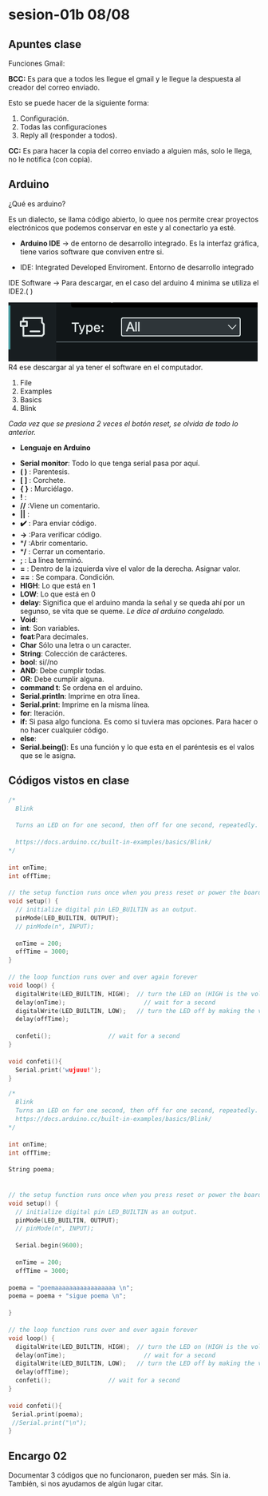 # sesion-01b 08/08

## Apuntes clase

 Funciones Gmail:

 **BCC:** Es para que a todos les llegue el gmail y le llegue la despuesta al creador del correo enviado.

 Esto se puede hacer de la siguiente forma:
 
1. Configuración.
2. Todas las configuraciones
3. Reply all (responder a todos).

**CC:** Es para hacer la copia del correo enviado a alguien más, solo le llega, no le notifica (con copia).

## Arduino 

¿Qué es arduino?
 
Es un dialecto, se llama código abierto, lo quee nos permite crear proyectos electrónicos que podemos conservar en este y al conectarlo ya esté.

* **Arduino IDE** -> de entorno de desarrollo integrado. Es la interfaz gráfica, tiene varios software que conviven entre si.
  
* IDE: Integrated Developed Enviroment. Entorno de desarrollo integrado

IDE Software -> Para descargar, en el caso del arduino 4 minima se utiliza el IDE2.(  )

![arduinodescarga](./imagenes/arduinoejemplodescarga.png) 
R4 ese descargar al ya tener el software en el computador.

1. File
2. Examples
3. Basics
4. Blink

*Cada vez que se presiona 2 veces el botón reset, se olvida de todo lo anterior.*

* **Lenguaje en Arduino**

- **Serial monitor**: Todo lo que tenga serial pasa por aquí. 
- **( )** : Parentesis.
- **[  ]** : Corchete.
- **{ }** : Murciélago.
- **!** :
- **//** :Viene un comentario.
- **||** :
- **✔️** : Para enviar código.
- **->** :Para verificar código.
- ***/** :Abrir comentario.
- ***/** : Cerrar un comentario.
- **;** : La línea terminó.
- **=** : Dentro de la izquierda vive el valor de la derecha. Asignar valor.
- **==** : Se compara. Condición.   
- **HIGH**: Lo que está en 1
- **LOW**: Lo que está en 0
- **delay**: Significa que el arduino manda la señal y se queda ahí por un segunso, se vita que se queme. *Le dice al arduino congelado.*
- **Void**:
- **int**: Son variables.
- **foat**:Para decimales.
- **Char** Sólo una letra o un caracter.
- **String**: Colección de carácteres.
- **bool**: si//no
- **AND**: Debe cumplir todas.
- **OR**: Debe cumplir alguna.
- **command t**: Se ordena en el arduino.
- **Serial.println**: Imprime en otra línea.
- **Serial.print**: Imprime en la misma línea.
- **for**: Iteración.
- **if:** Si pasa algo funciona. Es como si tuviera mas opciones. Para hacer o no hacer cualquier código.
- **else**:
- **Serial.being()**: Es una función y lo que esta en el paréntesis es el valos que se le asigna.

## Códigos vistos en clase

```cpp
/*
  Blink

  Turns an LED on for one second, then off for one second, repeatedly.

  https://docs.arduino.cc/built-in-examples/basics/Blink/
*/

int onTime;
int offTime;

// the setup function runs once when you press reset or power the board
void setup() {
  // initialize digital pin LED_BUILTIN as an output.
  pinMode(LED_BUILTIN, OUTPUT);
  // pinMode(n°, INPUT);

  onTime = 200;
  offTime = 3000;
}

// the loop function runs over and over again forever
void loop() {
  digitalWrite(LED_BUILTIN, HIGH);  // turn the LED on (HIGH is the voltage level)
  delay(onTime);                      // wait for a second
  digitalWrite(LED_BUILTIN, LOW);   // turn the LED off by making the voltage LOW
  delay(offTime);      
  
  confeti();                // wait for a second
}

void confeti(){
  Serial.print('wujuuu!');
}
```

```cpp
/*
  Blink
  Turns an LED on for one second, then off for one second, repeatedly.
  https://docs.arduino.cc/built-in-examples/basics/Blink/
*/

int onTime;
int offTime;

String poema;


// the setup function runs once when you press reset or power the board
void setup() {
  // initialize digital pin LED_BUILTIN as an output.
  pinMode(LED_BUILTIN, OUTPUT);
  // pinMode(n°, INPUT);

  Serial.begin(9600);

  onTime = 200;
  offTime = 3000;

poema = "poemaaaaaaaaaaaaaaaaa \n";
poema = poema + "sigue poema \n";

}

// the loop function runs over and over again forever
void loop() {
  digitalWrite(LED_BUILTIN, HIGH);  // turn the LED on (HIGH is the voltage level)
  delay(onTime);                      // wait for a second
  digitalWrite(LED_BUILTIN, LOW);   // turn the LED off by making the voltage LOW
  delay(offTime);
  confeti();                // wait for a second
}

void confeti(){
 Serial.print(poema);
 //Serial.print("\n");
}
```
## Encargo 02

Documentar 3 códigos que no funcionaron, pueden ser más. Sin ia. También, si nos ayudamos de algún lugar citar.

